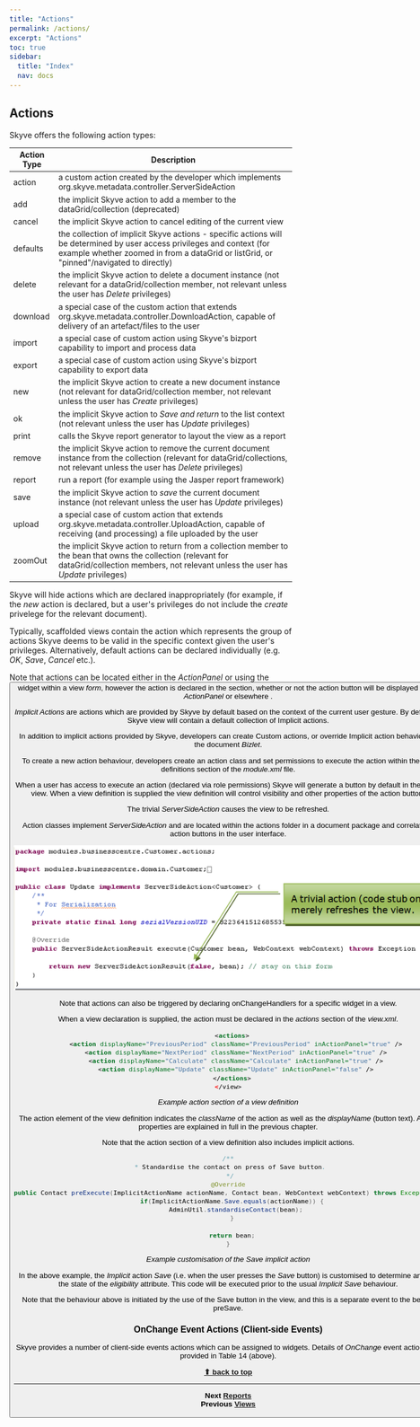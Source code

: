 ```yaml
---
title: "Actions"
permalink: /actions/
excerpt: "Actions"
toc: true
sidebar:
  title: "Index"
  nav: docs
---
```


## Actions

Skyve offers the following action types:

  Action Type | Description
  ----------- | -----------------------------------------------
  action      | a custom action created by the developer which implements org.skyve.metadata.controller.ServerSideAction
  add         | the implicit Skyve action to add a member to the dataGrid/collection (deprecated)
  cancel      | the implicit Skyve action to cancel editing of the current view
  defaults    | the collection of implicit Skyve actions - specific actions will be determined by user access privileges and context (for example whether zoomed in from a dataGrid or listGrid, or "pinned"/navigated to directly)
  delete      | the implicit Skyve action to delete a document instance (not relevant for a dataGrid/collection member, not relevant unless the user has _Delete_ privileges)
  download    | a special case of the custom action that extends org.skyve.metadata.controller.DownloadAction, capable of delivery of an artefact/files to the user
  import      | a special case of custom action using Skyve's bizport capability to import and process data
  export      | a special case of custom action using Skyve's bizport capability to export data
  new         | the implicit Skyve action to create a new document instance (not relevant for dataGrid/collection member, not relevant unless the user has _Create_ privileges)
  ok          | the implicit Skyve action to *Save and return* to the list context (not relevant unless the user has _Update_ privileges)
  print       | calls the Skyve report generator to layout the view as a report
  remove      | the implicit Skyve action to remove the current document instance from the collection (relevant for dataGrid/collections, not relevant unless the user has _Delete_ privileges)
  report      | run a report (for example using the Jasper report framework)
  save        | the implicit Skyve action to *save* the current document instance (not relevant unless the user has _Update_ privileges)
  upload      | a special case of custom action that extends org.skyve.metadata.controller.UploadAction, capable of receiving (and processing) a file uploaded by the user
  zoomOut     | the implicit Skyve action to return from a collection member to the bean that owns the collection (relevant for dataGrid/collection members, not relevant unless the user has _Update_ privileges)

Skyve will hide actions which are declared inappropriately (for example, if the *new* action is declared, 
but a user's privileges do not include the _create_ privelege for the relevant document).

Typically, scaffolded views contain the _<defaults/>_ action which represents the group of actions Skyve deems to be valid in the specific context given the user's privileges. Alternatively, default actions can be declared individually (e.g. *OK*,
*Save*, *Cancel* etc.).

Note that actions can be located either in the *ActionPanel* or using the _<button/>_ widget within a view _form_, however the action is declared
in the _<actions/>_ section, whether or not the action
button will be displayed in the *ActionPanel* or elsewhere .

*Implicit Actions* are actions which are provided by Skyve by default based on the context of the current user gesture. By default, a Skyve view will contain a default collection of Implicit actions.

In addition to implicit actions provided by Skyve, developers can create Custom actions, or override Implicit action behaviour in the document *Bizlet*.

To create a new action behaviour, developers create an action class and set permissions to execute the action within the role definitions section of the *module.xml* file.

When a user has access to execute an action (declared via role permissions) Skyve will generate a button by default in the detail view. When a view definition is supplied the view definition will control visibility and other properties of the action button.

The trivial *ServerSideAction* causes the view to be refreshed.

Action classes implement *ServerSideAction* and are located within the actions folder in a document package and correlate to action buttons in the user interface.

![Trivial action example](../assets/images/actions/image135.png "Trivial action example")

Note that actions can also be triggered by declaring onChangeHandlers for a specific widget in a view.

When a view declaration is supplied, the action must be declared in the
*actions* section of the *view.xml*.

```xml
  <actions>
    <action displayName="PreviousPeriod" className="PreviousPeriod" inActionPanel="true" />
    <action displayName="NextPeriod" className="NextPeriod" inActionPanel="true" />
    <action displayName="Calculate" className="Calculate" inActionPanel="true" />
    <action displayName="Update" className="Update" inActionPanel="false" />
  </actions>
</view>
```

_Example action section of a view definition_

The action element of the view definition indicates the *className* of
the action as well as the *displayName* (button text). Action properties
are explained in full in the previous chapter.

Note that the action section of a view definition also includes implicit
actions.

```java
/**
 * Standardise the contact on press of Save button.
 */
@Override
public Contact preExecute(ImplicitActionName actionName, Contact bean, WebContext webContext) throws Exception {
  if(ImplicitActionName.Save.equals(actionName)) {
    AdminUtil.standardiseContact(bean);
  }

  return bean;
}
```

_Example customisation of the Save implicit action_

In the above example, the *Implicit* action *Save* (i.e. when the user
presses the *Save* button) is customised to determine and set the state
of the *eligibility* attribute. This code will be executed prior to the
usual *Implicit Save* behaviour.

Note that the behaviour above is initiated by the use of the Save button
in the view, and this is a separate event to the bean’s preSave.

### OnChange Event Actions (Client-side Events)

Skyve provides a number of client-side events actions which can be
assigned to widgets. Details of *OnChange* event actions are provided in
Table 14 (above).

**[⬆ back to top](#contents)**

---
**Next [Reports](./../_page/reports.md)**  
**Previous [Views](./../_page/views.md)**

